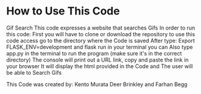 # How to Use This Code
Gif Search
This code expresses a website that searches Gifs
In order to run this code:
First you will have to clone or download the repository
to use this code access go to the directory where the Code is saved
After type: Export FLASK_ENV=development and flask run in your terminal
you can Also type app.py in the terminal to run the program (make sure it's in the correct directory)
The console will print out a URL link, copy and paste the link in your browser
It will display the html provided in the Code and The user will be able to Search Gifs

This Code was created by: Kento Murata Deer Brinkley and Farhan Begg
